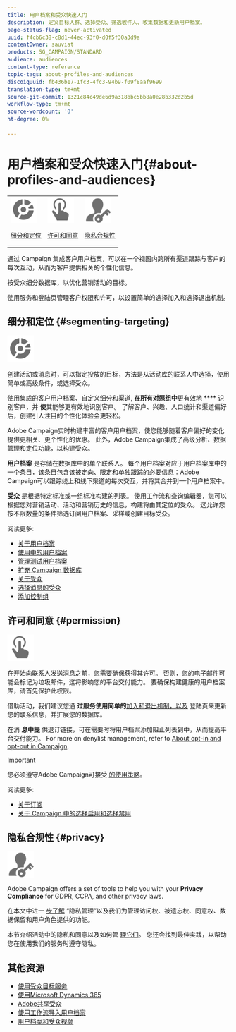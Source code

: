 ```yaml
---
title: 用户档案和受众快速入门
description: 定义目标人群、选择受众、筛选收件人、收集数据和更新用户档案。
page-status-flag: never-activated
uuid: f4cb6c38-c8d1-44ec-93f0-d0f5f30a3d9a
contentOwner: sauviat
products: SG_CAMPAIGN/STANDARD
audience: audiences
content-type: reference
topic-tags: about-profiles-and-audiences
discoiquuid: fb436b17-1fc3-4fc3-94b9-f09f8aaf9699
translation-type: tm+mt
source-git-commit: 1321c84c49de6d9a318bbc5bb8a0e28b332d2b5d
workflow-type: tm+mt
source-wordcount: '0'
ht-degree: 0%

---
```



# 用户档案和受众快速入门{#about-profiles-and-audiences}

<table>
<tr>
<td><img src="assets/do-not-localize/icon_segment.svg" width="60px"><p><a href="#segmenting-targeting">细分和定位</a></p></td>
<td><img src="assets/do-not-localize/icon_permission.svg" width="60px"><p><a href="#permission">许可和同意</a></p></td>
<td><img src="assets/do-not-localize/icon_privacy.svg" width="60px"><p><a href="#privacy">隐私合规性</a></p></td></tr>
</table>

通过 Campaign 集成客户用户档案，可以在一个视图内跨所有渠道跟踪与客户的每次互动，从而为客户提供相关的个性化信息。

按受众细分数据库，以优化营销活动的目标。

使用服务和登陆页管理客户权限和许可，以设置简单的选择加入和选择退出机制。

## 细分和定位 {#segmenting-targeting}

<img src="assets/do-not-localize/icon_segment.svg" width="60px">

创建活动或消息时，可以指定投放的目标，方法是从活动库的联系人中选择，使用简单或高级条件，或选择受众。

使用集成的客户用户档案、自定义细分和渠道, **在所有对照组中**&#x200B;更有效地 **** 识别客户，并 **使**&#x200B;其能够更有效地识别客户。 了解客户、兴趣、人口统计和渠道偏好后，创建引人注目的个性化体验会更轻松。

Adobe Campaign实时构建丰富的客户用户档案，使您能够随着客户偏好的变化提供更相关、更个性化的优惠。 此外，Adobe Campaign集成了高级分析、数据管理和定位功能，以构建受众。

**用户档案** 是存储在数据库中的单个联系人。 每个用户档案对应于用户档案库中的一个条目，该条目包含该被定向、限定和单独跟踪的必要信息：Adobe Campaign可以跟踪线上和线下渠道的每次交互，并将其合并到一个用户档案中。

**受众** 是根据特定标准或一组标准构建的列表。 使用工作流和查询编辑器，您可以根据您对营销活动、活动和营销历史的信息，构建将由其定位的受众。 这允许您按不限数量的条件筛选订阅用户档案、采样或创建目标受众。

阅读更多:

* [关于用户档案](../../audiences/using/about-profiles.md)
* [使用中的用户档案](../../audiences/using/active-profiles.md)
* [管理测试用户档案](../../audiences/using/managing-test-profiles.md)
* [扩充 Campaign 数据库](../../audiences/using/enriching-campaign-database.md)
* [关于受众](../../audiences/using/about-audiences.md)
* [选择消息的受众](../../audiences/using/selecting-an-audience-in-a-message.md)
* [添加控制组](../../sending/using/control-group.md)

## 许可和同意 {#permission}

<img src="assets/do-not-localize/icon_permission.svg"  width="60px">

在开始向联系人发送消息之前，您需要确保获得其许可。 否则，您的电子邮件可能会标记为垃圾邮件，这将影响您的平台交付能力。 要确保构建健康的用户档案库，请首先保护此权限。

借助活动，我们建议您通 **过服务使用简单的**[加入和退出机制](../../audiences/using/creating-a-service.md)[，以及](../../channels/using/getting-started-with-landing-pages.md) 登陆页来更新您的联系信息，并扩展您的数据库。

在消 **息中提** 供退订链接，可在需要时将用户档案添加阻止列表到中，从而提高平台交付能力。 For more on denylist management, refer to [About opt-in and opt-out in Campaign](../../audiences/using/about-opt-in-and-opt-out-in-campaign.md).

>[!IMPORTANT]
>
>您必须遵守Adobe Campaign可接受 [的使用策略](https://www.adobe.com/legal/terms/aup.html)。

阅读更多:

* [关于订阅](../../audiences/using/about-subscriptions.md)
* [关于 Campaign 中的选择启用和选择禁用](../../audiences/using/about-opt-in-and-opt-out-in-campaign.md)

## 隐私合规性 {#privacy}

<img src="assets/do-not-localize/icon_privacy.svg" width="60px">

Adobe Campaign offers a set of tools to help you with your **Privacy Compliance** for GDPR, CCPA, and other privacy laws.

在本文中进一 [步了解](https://helpx.adobe.com/cn/campaign/kb/campaign-privacy.html) “隐私管理”以及我们为管理访问权、被遗忘权、同意权、数据保留和用户角色提供的功能。

本节介绍活动中的隐私和同意以及如何管 [理它们](../../start/using/privacy.md)。 您还会找到最佳实践，以帮助您在使用我们的服务时遵守隐私。

## 其他资源

* [使用受众目标服务](../../audiences/using/aep-about-audience-destinations-service.md)
* [使用Microsoft Dynamics 365](../../integrating/using/working-with-campaign-standard-and-microsoft-dynamics-365.md)
* [Adobe共享受众](../../integrating/using/sharing-audiences-with-audience-manager-or-people-core-service.md)
* [使用工作流导入用户档案](../../automating/using/creating-import-workflow-templates.md)
* [用户档案和受众视频](https://docs.adobe.com/content/help/en/campaign-standard-learn/tutorials/profiles-and-audiences/creating-profiles-and-audiences.html)
